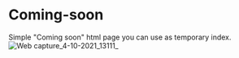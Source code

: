# Coming-soon
Simple "Coming soon" html page you can use as temporary index.
![Web capture_4-10-2021_13111_](https://user-images.githubusercontent.com/91049942/135778912-7cc0670b-5f38-4ee5-8c0e-1a077c0a4a5a.jpeg)
